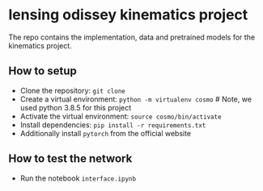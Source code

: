 # lensing odissey kinematics project
The repo contains the implementation, data and pretrained models for the kinematics project. 

## How to setup
* Clone the repository: `git clone`
* Create a virtual environment: `python -m virtualenv cosmo` # Note, we used python 3.8.5 for this project
* Activate the virtual environment: `source cosmo/bin/activate`
* Install dependencies: `pip install -r requirements.txt`
* Additionally install `pytorch` from the official website

## How to test the network
* Run the notebook `interface.ipynb`
  
